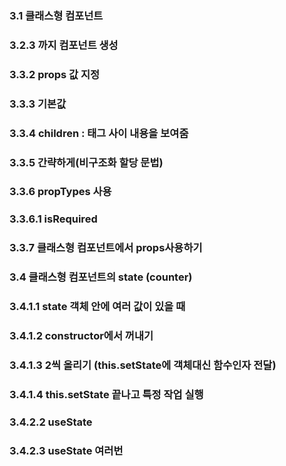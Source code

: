 ### 3.1 클래스형 컴포넌트

### 3.2.3 까지 컴포넌트 생성

### 3.3.2 props 값 지정

### 3.3.3 기본값

### 3.3.4 children : 태그 사이 내용을 보여줌

### 3.3.5 간략하게(비구조화 할당 문법)

### 3.3.6 propTypes 사용

### 3.3.6.1 isRequired

### 3.3.7 클래스형 컴포넌트에서 props사용하기

### 3.4 클래스형 컴포넌트의 state (counter)

### 3.4.1.1 state 객체 안에 여러 값이 있을 때

### 3.4.1.2 constructor에서 꺼내기

### 3.4.1.3 2씩 올리기 (this.setState에 객체대신 함수인자 전달)

### 3.4.1.4 this.setState 끝나고 특정 작업 실행

### 3.4.2.2 useState

### 3.4.2.3 useState 여러번
